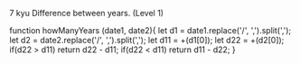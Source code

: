 7 kyu
Difference between years. (Level 1)

function  howManyYears (date1, date2){
let d1 = date1.replace('/', ',').split(',');
  let d2 = date2.replace('/', ',').split(',');
  let d11 = +(d1[0]);
  let d22 = +(d2[0]);
  if(d22 > d11) return d22 - d11;
  if(d22 < d11) return d11 - d22;
}
